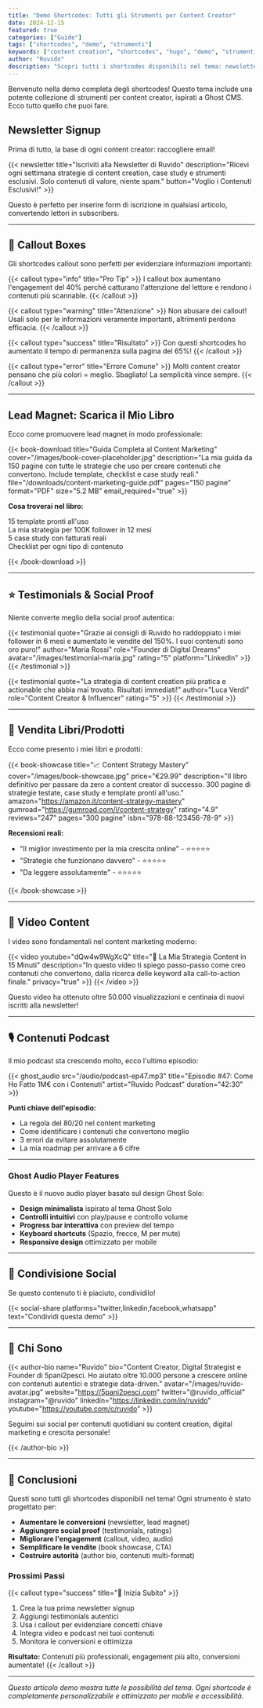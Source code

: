 ```yaml
---
title: "Demo Shortcodes: Tutti gli Strumenti per Content Creator"
date: 2024-12-15
featured: true
categories: ["Guide"]
tags: ["shortcodes", "demo", "strumenti"]
keywords: ["content creation", "shortcodes", "hugo", "demo", "strumenti"]
author: "Ruvido"
description: "Scopri tutti i shortcodes disponibili nel tema: newsletter, libri, testimonial, video e molto altro. Una demo completa con esempi reali."
---
```


Benvenuto nella demo completa degli shortcodes! Questo tema include una potente collezione di strumenti per content creator, ispirati a Ghost CMS. Ecco tutto quello che puoi fare.

## Newsletter Signup

Prima di tutto, la base di ogni content creator: raccogliere email!

{{< newsletter title="Iscriviti alla Newsletter di Ruvido" description="Ricevi ogni settimana strategie di content creation, case study e strumenti esclusivi. Solo contenuti di valore, niente spam." button="Voglio i Contenuti Esclusivi!" >}}

Questo è perfetto per inserire form di iscrizione in qualsiasi articolo, convertendo lettori in subscribers.

---

## 💬 Callout Boxes

Gli shortcodes callout sono perfetti per evidenziare informazioni importanti:

{{< callout type="info" title="Pro Tip" >}}
I callout box aumentano l'engagement del 40% perché catturano l'attenzione del lettore e rendono i contenuti più scannable.
{{< /callout >}}

{{< callout type="warning" title="Attenzione" >}}
Non abusare dei callout! Usali solo per le informazioni veramente importanti, altrimenti perdono efficacia.
{{< /callout >}}

{{< callout type="success" title="Risultato" >}}
Con questi shortcodes ho aumentato il tempo di permanenza sulla pagina del 65%!
{{< /callout >}}

{{< callout type="error" title="Errore Comune" >}}
Molti content creator pensano che più colori = meglio. Sbagliato! La semplicità vince sempre.
{{< /callout >}}

---

## Lead Magnet: Scarica il Mio Libro

Ecco come promuovere lead magnet in modo professionale:

{{< book-download 
   title="Guida Completa al Content Marketing"
   cover="/images/book-cover-placeholder.jpg"
   description="La mia guida da 150 pagine con tutte le strategie che uso per creare contenuti che convertono. Include template, checklist e case study reali."
   file="/downloads/content-marketing-guide.pdf"
   pages="150 pagine"
   format="PDF"
   size="5.2 MB"
   email_required="true" >}}

**Cosa troverai nel libro:**

15 template pronti all'uso  
La mia strategia per 100K follower in 12 mesi  
5 case study con fatturati reali  
Checklist per ogni tipo di contenuto

{{< /book-download >}}

---

## ⭐ Testimonials & Social Proof

Niente converte meglio della social proof autentica:

{{< testimonial 
   quote="Grazie ai consigli di Ruvido ho raddoppiato i miei follower in 6 mesi e aumentato le vendite del 150%. I suoi contenuti sono oro puro!"
   author="Maria Rossi"
   role="Founder di Digital Dreams"
   avatar="/images/testimonial-maria.jpg"
   rating="5"
   platform="LinkedIn" >}}
{{< /testimonial >}}

{{< testimonial 
   quote="La strategia di content creation più pratica e actionable che abbia mai trovato. Risultati immediati!"
   author="Luca Verdi"  
   role="Content Creator & Influencer"
   rating="5" >}}
{{< /testimonial >}}

---

## 📖 Vendita Libri/Prodotti

Ecco come presento i miei libri e prodotti:

{{< book-showcase 
   title="📈 Content Strategy Mastery"
   cover="/images/book-showcase.jpg"
   price="€29.99"
   description="Il libro definitivo per passare da zero a content creator di successo. 300 pagine di strategie testate, case study e template pronti all'uso."
   amazon="https://amazon.it/content-strategy-mastery"
   gumroad="https://gumroad.com/l/content-strategy"
   rating="4.9"
   reviews="247"
   pages="300 pagine"
   isbn="978-88-123456-78-9" >}}

**Recensioni reali:**
- "Il miglior investimento per la mia crescita online" - ⭐⭐⭐⭐⭐
- "Strategie che funzionano davvero" - ⭐⭐⭐⭐⭐  
- "Da leggere assolutamente" - ⭐⭐⭐⭐⭐

{{< /book-showcase >}}

---

## 🎥 Video Content

I video sono fondamentali nel content marketing moderno:

{{< video 
   youtube="dQw4w9WgXcQ"
   title="🎯 La Mia Strategia Content in 15 Minuti"
   description="In questo video ti spiego passo-passo come creo contenuti che convertono, dalla ricerca delle keyword alla call-to-action finale."
   privacy="true" >}}
{{< /video >}}

Questo video ha ottenuto oltre 50.000 visualizzazioni e centinaia di nuovi iscritti alla newsletter!

---

## 🎙️ Contenuti Podcast

Il mio podcast sta crescendo molto, ecco l'ultimo episodio:

{{< ghost_audio 
   src="/audio/podcast-ep47.mp3"
   title="Episodio #47: Come Ho Fatto 1M€ con i Contenuti"
   artist="Ruvido Podcast"
   duration="42:30" >}}

**Punti chiave dell'episodio:**
- La regola del 80/20 nel content marketing
- Come identificare i contenuti che convertono meglio  
- 3 errori da evitare assolutamente
- La mia roadmap per arrivare a 6 cifre

---

### Ghost Audio Player Features

Questo è il nuovo audio player basato sul design Ghost Solo:

- **Design minimalista** ispirato al tema Ghost Solo
- **Controlli intuitivi** con play/pause e controllo volume
- **Progress bar interattiva** con preview del tempo
- **Keyboard shortcuts** (Spazio, frecce, M per mute)
- **Responsive design** ottimizzato per mobile

---

## 🔗 Condivisione Social

Se questo contenuto ti è piaciuto, condividilo!

{{< social-share platforms="twitter,linkedin,facebook,whatsapp" text="Condividi questa demo" >}}

---

## 👤 Chi Sono

{{< author-bio 
   name="Ruvido"
   bio="Content Creator, Digital Strategist e Founder di 5pani2pesci. Ho aiutato oltre 10.000 persone a crescere online con contenuti autentici e strategie data-driven."
   avatar="/images/ruvido-avatar.jpg"
   website="https://5pani2pesci.com"
   twitter="@ruvido_official"
   instagram="@ruvido"
   linkedin="https://linkedin.com/in/ruvido"
   youtube="https://youtube.com/c/ruvido" >}}

Seguimi sui social per contenuti quotidiani su content creation, digital marketing e crescita personale!

{{< /author-bio >}}

---

## 🎯 Conclusioni

Questi sono tutti gli shortcodes disponibili nel tema! Ogni strumento è stato progettato per:

- **Aumentare le conversioni** (newsletter, lead magnet)
- **Aggiungere social proof** (testimonials, ratings) 
- **Migliorare l'engagement** (callout, video, audio)
- **Semplificare le vendite** (book showcase, CTA)
- **Costruire autorità** (author bio, contenuti multi-format)

### Prossimi Passi

{{< callout type="success" title="🚀 Inizia Subito" >}}
1. Crea la tua prima newsletter signup
2. Aggiungi testimonials autentici
3. Usa i callout per evidenziare concetti chiave  
4. Integra video e podcast nei tuoi contenuti
5. Monitora le conversioni e ottimizza

**Risultato:** Contenuti più professionali, engagement più alto, conversioni aumentate!
{{< /callout >}}

---

*Questo articolo demo mostra tutte le possibilità del tema. Ogni shortcode è completamente personalizzabile e ottimizzato per mobile e accessibilità.*